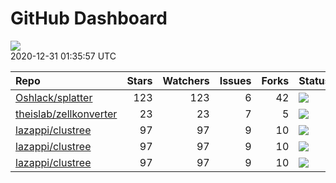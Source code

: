 GitHub Dashboard
================

![](https://github.com/lazappi/gh-dashboard/workflows/Render%20Status/badge.svg)  
2020-12-31 01:35:57 UTC

| Repo                                                                | Stars | Watchers | Issues | Forks | Status                                                                                                                                                  | Commit                                                                                                                                              |
| :------------------------------------------------------------------ | ----: | -------: | -----: | ----: | :------------------------------------------------------------------------------------------------------------------------------------------------------ | :-------------------------------------------------------------------------------------------------------------------------------------------------- |
| [Oshlack/splatter](https://github.com/Oshlack/splatter)             |   123 |      123 |      6 |    42 | [![](https://github.com/Oshlack/splatter/workflows/R-CMD-check-bioc/badge.svg)](https://github.com/Oshlack/splatter/actions/runs/393553050)             | <a href="https://github.com/Oshlack/splatter/commit/0371168e8df6917b8a1b46a1d1a865b78ff5d35d" title="Update NEWS again">037116</a>                  |
| [theislab/zellkonverter](https://github.com/theislab/zellkonverter) |    23 |       23 |      7 |     5 | [![](https://github.com/theislab/zellkonverter/workflows/R-CMD-check-bioc/badge.svg)](https://github.com/theislab/zellkonverter/actions/runs/432174346) | <a href="https://github.com/theislab/zellkonverter/commit/320aa15d61ee2d084bfba0310bddbc547dd1c2a3" title="Bump version and update NEWS">320aa1</a> |
| [lazappi/clustree](https://github.com/lazappi/clustree)             |    97 |       97 |      9 |    10 | [![](https://github.com/lazappi/clustree/workflows/R-CMD-check/badge.svg)](https://github.com/lazappi/clustree/actions/runs/450958999)                  | <a href="https://github.com/lazappi/clustree/commit/df3f57713c44cf2254aa64f889c4b376cd01e7df" title="Update CI (#68)">df3f57</a>                    |
| [lazappi/clustree](https://github.com/lazappi/clustree)             |    97 |       97 |      9 |    10 | [![](https://github.com/lazappi/clustree/workflows/pkgdown/badge.svg)](https://github.com/lazappi/clustree/actions/runs/450887969)                      | <a href="https://github.com/lazappi/clustree/commit/887e1d05ecf7dcf22b3beea3b513b8ed287cf47e" title="Run test coverage GHA on ci branch">887e1d</a> |
| [lazappi/clustree](https://github.com/lazappi/clustree)             |    97 |       97 |      9 |    10 | [![](https://github.com/lazappi/clustree/workflows/test-coverage/badge.svg)](https://github.com/lazappi/clustree/actions/runs/450959002)                | <a href="https://github.com/lazappi/clustree/commit/df3f57713c44cf2254aa64f889c4b376cd01e7df" title="Update CI (#68)">df3f57</a>                    |
